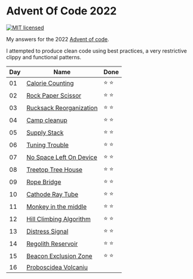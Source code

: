 # Advent Of Code 2022

[![MIT licensed](https://img.shields.io/badge/license-MIT-blue.svg)](./LICENSE)

My answers for the 2022 [Advent of code](https://adventofcode.com/2022).

I attempted to produce clean code using best practices, a very restrictive clippy and functional patterns.

| Day | Name | Done |
|-----|------|------|
| 01 | [Calorie Counting](day_01/src/main.rs)| ⭐ ⭐ |
| 02 | [Rock Paper Scissor](day_02/src/main.rs)| ⭐ ⭐ |
| 03 | [Rucksack Reorganization](day_03/src/main.rs)| ⭐ ⭐ |
| 04 | [Camp cleanup](day_04/src/main.rs)| ⭐ ⭐ |
| 05 | [Supply Stack](day_05/src/main.rs)| ⭐ ⭐ |
| 06 | [Tuning Trouble](day_06/src/main.rs)| ⭐ ⭐ |
| 07 | [No Space Left On Device](day_07/src/main.rs)| ⭐ ⭐ |
| 08 | [Treetop Tree House](day_08/src/main.rs)| ⭐ ⭐ |
| 09 | [Rope Bridge](day_09/src/main.rs)| ⭐ ⭐ |
| 10 | [Cathode Ray Tube](day_10/src/main.rs)| ⭐ ⭐ |
| 11 | [Monkey in the middle](day_11/src/main.rs)| ⭐ ⭐ |
| 12 | [Hill Climbing Algorithm](day_12/src/main.rs)| ⭐ ⭐ |
| 13 | [Distress Signal](day_13/src/main.rs)| ⭐ ⭐ |
| 14 | [Regolith Reservoir](day_14/src/main.rs)| ⭐ ⭐ |
| 15 | [Beacon Exclusion Zone](day_15/src/main.rs)| ⭐ ⭐ |
| 16 | [Proboscidea Volcaniu](day_16/src/main.rs)| |
